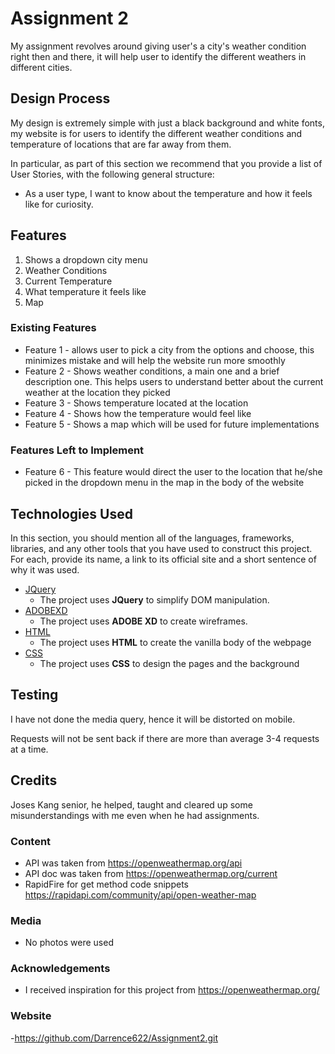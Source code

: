 # Assignment 2

My assignment revolves around giving user's a city's weather condition right then and there, it will help user to identify the different weathers in different cities.
 
## Design Process

My design is extremely simple with just a black background and white fonts, my website is for users to identify the different weather conditions and temperature of locations that are far away from them. 

In particular, as part of this section we recommend that you provide a list of User Stories, with the following general structure:
- As a user type, I want to know about the temperature and how it feels like for curiosity.


## Features
1. Shows a dropdown city menu
2. Weather Conditions
3. Current Temperature
4. What temperature it feels like
5. Map
 
### Existing Features
- Feature 1 - allows user to pick a city from the options and choose, this minimizes mistake and will help the website run more smoothly
- Feature 2 - Shows weather conditions, a main one and a brief description one. This helps users to understand better about the current weather at the location they picked
- Feature 3 - Shows temperature located at the location
- Feature 4 - Shows how the temperature would feel like
- Feature 5 - Shows a map which will be used for future implementations

### Features Left to Implement
- Feature 6 - This feature would direct the user to the location that he/she picked in the dropdown menu in the map in the body of the website

## Technologies Used

In this section, you should mention all of the languages, frameworks, libraries, and any other tools that you have used to construct this project. For each, provide its name, a link to its official site and a short sentence of why it was used.

- [JQuery](https://jquery.com)
    - The project uses **JQuery** to simplify DOM manipulation.
- [ADOBEXD](https://www.adobe.com/sea/products/xd.html)
    - The project uses **ADOBE XD** to create wireframes.
- [HTML](https://www.w3schools.com/html/)
    - The project uses **HTML** to create the vanilla body of the webpage
- [CSS](https://www.w3schools.com/css/)
    - The project uses **CSS** to design the pages and the background


## Testing
I have not done the media query, hence it will be distorted on mobile.

Requests will not be sent back if there are more than average 3-4 requests at a time.

## Credits
Joses Kang senior, he helped, taught and cleared up some misunderstandings with me even when he had assignments. 

### Content
- API was taken from https://openweathermap.org/api
- API doc was taken from https://openweathermap.org/current
- RapidFire for get method code snippets https://rapidapi.com/community/api/open-weather-map

### Media
- No photos were used

### Acknowledgements

- I received inspiration for this project from https://openweathermap.org/

### Website
-https://github.com/Darrence622/Assignment2.git
